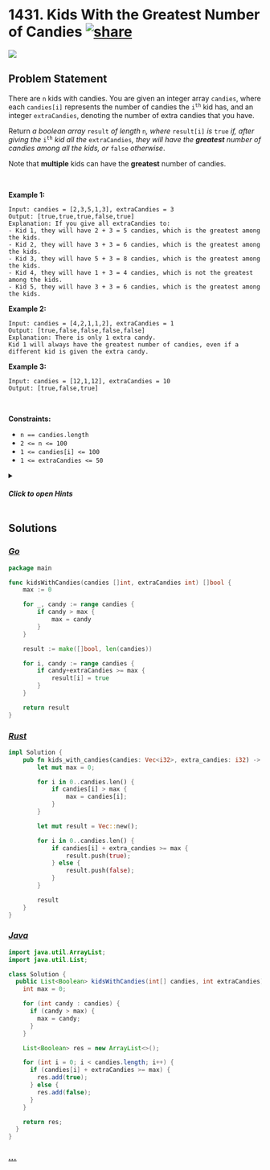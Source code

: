 # 1431. Kids With the Greatest Number of Candies [![share]](https://leetcode.com/problems/kids-with-the-greatest-number-of-candies/)

![][easy]

## Problem Statement

<p>There are <code>n</code> kids with candies. You are given an integer array <code>candies</code>, where each <code>candies[i]</code> represents the number of candies the <code>i<sup>th</sup></code> kid has, and an integer <code>extraCandies</code>, denoting the number of extra candies that you have.</p>
<p>Return <em>a boolean array </em><code>result</code><em> of length </em><code>n</code><em>, where </em><code>result[i]</code><em> is </em><code>true</code><em> if, after giving the </em><code>i<sup>th</sup></code><em> kid all the </em><code>extraCandies</code><em>, they will have the <strong>greatest</strong> number of candies among all the kids</em><em>, or </em><code>false</code><em> otherwise</em>.</p>
<p>Note that <strong>multiple</strong> kids can have the <strong>greatest</strong> number of candies.</p>
<p> </p>
<p><strong class="example">Example 1:</strong></p>

```
Input: candies = [2,3,5,1,3], extraCandies = 3
Output: [true,true,true,false,true]
Explanation: If you give all extraCandies to:
- Kid 1, they will have 2 + 3 = 5 candies, which is the greatest among the kids.
- Kid 2, they will have 3 + 3 = 6 candies, which is the greatest among the kids.
- Kid 3, they will have 5 + 3 = 8 candies, which is the greatest among the kids.
- Kid 4, they will have 1 + 3 = 4 candies, which is not the greatest among the kids.
- Kid 5, they will have 3 + 3 = 6 candies, which is the greatest among the kids.
```

<p><strong class="example">Example 2:</strong></p>

```
Input: candies = [4,2,1,1,2], extraCandies = 1
Output: [true,false,false,false,false]
Explanation: There is only 1 extra candy.
Kid 1 will always have the greatest number of candies, even if a different kid is given the extra candy.
```

<p><strong class="example">Example 3:</strong></p>

```
Input: candies = [12,1,12], extraCandies = 10
Output: [true,false,true]
```

<p> </p>
<p><strong>Constraints:</strong></p>
<ul>
<li><code>n == candies.length</code></li>
<li><code>2 &lt;= n &lt;= 100</code></li>
<li><code>1 &lt;= candies[i] &lt;= 100</code></li>
<li><code>1 &lt;= extraCandies &lt;= 50</code></li>
</ul>

<details>
<summary>

#### _Click to open Hints_

</summary>

- Use greedy approach. For each kid check if candies[i] + extraCandies ≥ maximum in Candies[i].

</details>

## Solutions

### [_Go_](kids_with_the_greatest_number_of_candies.go)

```go [Go]
package main

func kidsWithCandies(candies []int, extraCandies int) []bool {
	max := 0

	for _, candy := range candies {
		if candy > max {
			max = candy
		}
	}

	result := make([]bool, len(candies))

	for i, candy := range candies {
		if candy+extraCandies >= max {
			result[i] = true
		}
	}

	return result
}

```

### [_Rust_](kids_with_the_greatest_number_of_candies.rs)

```rs [Rust]
impl Solution {
    pub fn kids_with_candies(candies: Vec<i32>, extra_candies: i32) -> Vec<bool> {
        let mut max = 0;

        for i in 0..candies.len() {
            if candies[i] > max {
                max = candies[i];
            }
        }

        let mut result = Vec::new();

        for i in 0..candies.len() {
            if candies[i] + extra_candies >= max {
                result.push(true);
            } else {
                result.push(false);
            }
        }

        result
    }
}

```

### [_Java_](KidsWithTheGreatestNumberOfCandies.java)

```java [Java]
import java.util.ArrayList;
import java.util.List;

class Solution {
  public List<Boolean> kidsWithCandies(int[] candies, int extraCandies) {
    int max = 0;

    for (int candy : candies) {
      if (candy > max) {
        max = candy;
      }
    }

    List<Boolean> res = new ArrayList<>();

    for (int i = 0; i < candies.length; i++) {
      if (candies[i] + extraCandies >= max) {
        res.add(true);
      } else {
        res.add(false);
      }
    }

    return res;
  }
}
```

### [_..._]()

```

```

<!----------------------------------{ link }--------------------------------->

[share]: https://graph.org/file/3ea5234dda646b71c574a.png
[easy]: https://img.shields.io/badge/Difficulty-Easy-bright.svg
[medium]: https://img.shields.io/badge/Difficulty-Medium-yellow.svg
[hard]: https://img.shields.io/badge/Difficulty-Hard-red.svg
